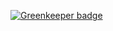 
[![Greenkeeper badge](https://badges.greenkeeper.io/pine/circleci-test.svg)](https://greenkeeper.io/)
